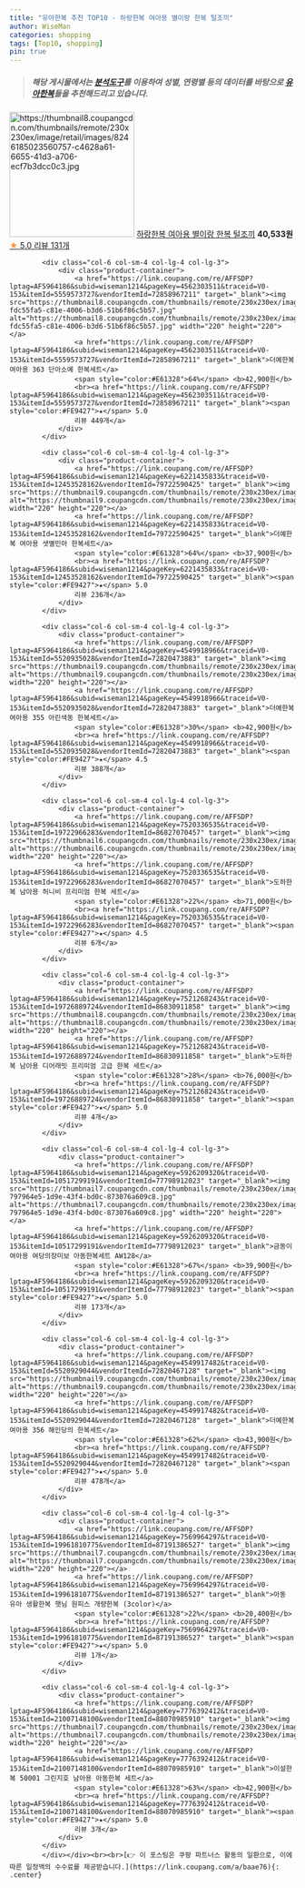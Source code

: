 ```yaml
---
title: "유아한복 추천 TOP10 - 하랑한복 여아용 별이랑 한복 털조끼"
author: WiseMan
categories: shopping
tags: [Top10, shopping]
pin: true
---
```


> ##### 해당 게시물에서는 [**분석도구**](https://itemscout.io/)를 이용하여 **성별**, **연령별** 등의 데이터를 바탕으로 [**유아한복**](https://link.coupang.com/a/baae76)들을 추천해드리고 있습니다.
<div class="container"><div class="row">
            <div class="col-6 col-sm-4 col-lg-4 col-lg-3">
                <div class="product-container">
                    <a href="https://link.coupang.com/re/AFFSDP?lptag=AF5964186&subid=wiseman1214&pageKey=4584411425&traceid=V0-153&itemId=5625136584&vendorItemId=72924295101" target="_blank"><img src="https://thumbnail8.coupangcdn.com/thumbnails/remote/230x230ex/image/retail/images/8246185023560757-c4628a61-6655-41d3-a706-ecf7b3dcc0c3.jpg" alt="https://thumbnail8.coupangcdn.com/thumbnails/remote/230x230ex/image/retail/images/8246185023560757-c4628a61-6655-41d3-a706-ecf7b3dcc0c3.jpg" width="220" height="220"></a>
                    <a href="https://link.coupang.com/re/AFFSDP?lptag=AF5964186&subid=wiseman1214&pageKey=4584411425&traceid=V0-153&itemId=5625136584&vendorItemId=72924295101" target="_blank">하랑한복 여아용 별이랑 한복 털조끼</a>
                    <span style="color:#E61328"></span> <b>40,533원</b>
                    <br><a href="https://link.coupang.com/re/AFFSDP?lptag=AF5964186&subid=wiseman1214&pageKey=4584411425&traceid=V0-153&itemId=5625136584&vendorItemId=72924295101" target="_blank"><span style="color:#FE9427">★</span> 5.0
                    리뷰 131개</a>
                </div>
            </div>
            
            <div class="col-6 col-sm-4 col-lg-4 col-lg-3">
                <div class="product-container">
                    <a href="https://link.coupang.com/re/AFFSDP?lptag=AF5964186&subid=wiseman1214&pageKey=4562303511&traceid=V0-153&itemId=5559573727&vendorItemId=72858967211" target="_blank"><img src="https://thumbnail8.coupangcdn.com/thumbnails/remote/230x230ex/image/retail/images/11354555634010073-fdc55fa5-c81e-4006-b3d6-51b6f86c5b57.jpg" alt="https://thumbnail8.coupangcdn.com/thumbnails/remote/230x230ex/image/retail/images/11354555634010073-fdc55fa5-c81e-4006-b3d6-51b6f86c5b57.jpg" width="220" height="220"></a>
                    <a href="https://link.coupang.com/re/AFFSDP?lptag=AF5964186&subid=wiseman1214&pageKey=4562303511&traceid=V0-153&itemId=5559573727&vendorItemId=72858967211" target="_blank">더예한복 여아용 363 단아소예 한복세트</a>
                    <span style="color:#E61328">64%</span> <b>42,900원</b>
                    <br><a href="https://link.coupang.com/re/AFFSDP?lptag=AF5964186&subid=wiseman1214&pageKey=4562303511&traceid=V0-153&itemId=5559573727&vendorItemId=72858967211" target="_blank"><span style="color:#FE9427">★</span> 5.0
                    리뷰 449개</a>
                </div>
            </div>
            
            <div class="col-6 col-sm-4 col-lg-4 col-lg-3">
                <div class="product-container">
                    <a href="https://link.coupang.com/re/AFFSDP?lptag=AF5964186&subid=wiseman1214&pageKey=6221435833&traceid=V0-153&itemId=12453528162&vendorItemId=79722590425" target="_blank"><img src="https://thumbnail9.coupangcdn.com/thumbnails/remote/230x230ex/image/rs_quotation_api/gz6l5zcu/15948060d3234eaeb9f8abb80a2c4060.jpg" alt="https://thumbnail9.coupangcdn.com/thumbnails/remote/230x230ex/image/rs_quotation_api/gz6l5zcu/15948060d3234eaeb9f8abb80a2c4060.jpg" width="220" height="220"></a>
                    <a href="https://link.coupang.com/re/AFFSDP?lptag=AF5964186&subid=wiseman1214&pageKey=6221435833&traceid=V0-153&itemId=12453528162&vendorItemId=79722590425" target="_blank">더예한복 여아용 샛별민아 한복세트</a>
                    <span style="color:#E61328">64%</span> <b>37,900원</b>
                    <br><a href="https://link.coupang.com/re/AFFSDP?lptag=AF5964186&subid=wiseman1214&pageKey=6221435833&traceid=V0-153&itemId=12453528162&vendorItemId=79722590425" target="_blank"><span style="color:#FE9427">★</span> 5.0
                    리뷰 236개</a>
                </div>
            </div>
            
            <div class="col-6 col-sm-4 col-lg-4 col-lg-3">
                <div class="product-container">
                    <a href="https://link.coupang.com/re/AFFSDP?lptag=AF5964186&subid=wiseman1214&pageKey=4549918966&traceid=V0-153&itemId=5520935028&vendorItemId=72820473883" target="_blank"><img src="https://thumbnail9.coupangcdn.com/thumbnails/remote/230x230ex/image/rs_quotation_api/in766glu/f2eaedb0a8574733a9e2831eee3ff72a.jpg" alt="https://thumbnail9.coupangcdn.com/thumbnails/remote/230x230ex/image/rs_quotation_api/in766glu/f2eaedb0a8574733a9e2831eee3ff72a.jpg" width="220" height="220"></a>
                    <a href="https://link.coupang.com/re/AFFSDP?lptag=AF5964186&subid=wiseman1214&pageKey=4549918966&traceid=V0-153&itemId=5520935028&vendorItemId=72820473883" target="_blank">더예한복 여아용 355 아린색동 한복세트</a>
                    <span style="color:#E61328">30%</span> <b>42,900원</b>
                    <br><a href="https://link.coupang.com/re/AFFSDP?lptag=AF5964186&subid=wiseman1214&pageKey=4549918966&traceid=V0-153&itemId=5520935028&vendorItemId=72820473883" target="_blank"><span style="color:#FE9427">★</span> 4.5
                    리뷰 388개</a>
                </div>
            </div>
            
            <div class="col-6 col-sm-4 col-lg-4 col-lg-3">
                <div class="product-container">
                    <a href="https://link.coupang.com/re/AFFSDP?lptag=AF5964186&subid=wiseman1214&pageKey=7520336535&traceid=V0-153&itemId=19722966283&vendorItemId=86827070457" target="_blank"><img src="https://thumbnail6.coupangcdn.com/thumbnails/remote/230x230ex/image/rs_quotation_api/vewesu1m/4d019ac44a31473b8d8b44df5c4e156a.jpg" alt="https://thumbnail6.coupangcdn.com/thumbnails/remote/230x230ex/image/rs_quotation_api/vewesu1m/4d019ac44a31473b8d8b44df5c4e156a.jpg" width="220" height="220"></a>
                    <a href="https://link.coupang.com/re/AFFSDP?lptag=AF5964186&subid=wiseman1214&pageKey=7520336535&traceid=V0-153&itemId=19722966283&vendorItemId=86827070457" target="_blank">도하한복 남아용 허니비 프리미엄 한복 세트</a>
                    <span style="color:#E61328">22%</span> <b>71,000원</b>
                    <br><a href="https://link.coupang.com/re/AFFSDP?lptag=AF5964186&subid=wiseman1214&pageKey=7520336535&traceid=V0-153&itemId=19722966283&vendorItemId=86827070457" target="_blank"><span style="color:#FE9427">★</span> 4.5
                    리뷰 6개</a>
                </div>
            </div>
            
            <div class="col-6 col-sm-4 col-lg-4 col-lg-3">
                <div class="product-container">
                    <a href="https://link.coupang.com/re/AFFSDP?lptag=AF5964186&subid=wiseman1214&pageKey=7521268243&traceid=V0-153&itemId=19726889724&vendorItemId=86830911858" target="_blank"><img src="https://thumbnail8.coupangcdn.com/thumbnails/remote/230x230ex/image/rs_quotation_api/xo40bfta/0149361164c84b7a92a0a97603a5a0bd.jpg" alt="https://thumbnail8.coupangcdn.com/thumbnails/remote/230x230ex/image/rs_quotation_api/xo40bfta/0149361164c84b7a92a0a97603a5a0bd.jpg" width="220" height="220"></a>
                    <a href="https://link.coupang.com/re/AFFSDP?lptag=AF5964186&subid=wiseman1214&pageKey=7521268243&traceid=V0-153&itemId=19726889724&vendorItemId=86830911858" target="_blank">도하한복 남아용 디어래빗 프리미엄 고급 한복 세트</a>
                    <span style="color:#E61328">28%</span> <b>76,000원</b>
                    <br><a href="https://link.coupang.com/re/AFFSDP?lptag=AF5964186&subid=wiseman1214&pageKey=7521268243&traceid=V0-153&itemId=19726889724&vendorItemId=86830911858" target="_blank"><span style="color:#FE9427">★</span> 5.0
                    리뷰 4개</a>
                </div>
            </div>
            
            <div class="col-6 col-sm-4 col-lg-4 col-lg-3">
                <div class="product-container">
                    <a href="https://link.coupang.com/re/AFFSDP?lptag=AF5964186&subid=wiseman1214&pageKey=5926209320&traceid=V0-153&itemId=10517299191&vendorItemId=77798912023" target="_blank"><img src="https://thumbnail7.coupangcdn.com/thumbnails/remote/230x230ex/image/retail/images/3221233430583871-797964e5-1d9e-43f4-bd0c-873076a609c8.jpg" alt="https://thumbnail7.coupangcdn.com/thumbnails/remote/230x230ex/image/retail/images/3221233430583871-797964e5-1d9e-43f4-bd0c-873076a609c8.jpg" width="220" height="220"></a>
                    <a href="https://link.coupang.com/re/AFFSDP?lptag=AF5964186&subid=wiseman1214&pageKey=5926209320&traceid=V0-153&itemId=10517299191&vendorItemId=77798912023" target="_blank">금동이 여아용 여당의장미보 아동한복세트 AW128</a>
                    <span style="color:#E61328">67%</span> <b>39,900원</b>
                    <br><a href="https://link.coupang.com/re/AFFSDP?lptag=AF5964186&subid=wiseman1214&pageKey=5926209320&traceid=V0-153&itemId=10517299191&vendorItemId=77798912023" target="_blank"><span style="color:#FE9427">★</span> 5.0
                    리뷰 173개</a>
                </div>
            </div>
            
            <div class="col-6 col-sm-4 col-lg-4 col-lg-3">
                <div class="product-container">
                    <a href="https://link.coupang.com/re/AFFSDP?lptag=AF5964186&subid=wiseman1214&pageKey=4549917482&traceid=V0-153&itemId=5520929044&vendorItemId=72820467128" target="_blank"><img src="https://thumbnail9.coupangcdn.com/thumbnails/remote/230x230ex/image/rs_quotation_api/kli0bmfl/95dd9e66881c4103adbe4123b8506d6a.jpg" alt="https://thumbnail9.coupangcdn.com/thumbnails/remote/230x230ex/image/rs_quotation_api/kli0bmfl/95dd9e66881c4103adbe4123b8506d6a.jpg" width="220" height="220"></a>
                    <a href="https://link.coupang.com/re/AFFSDP?lptag=AF5964186&subid=wiseman1214&pageKey=4549917482&traceid=V0-153&itemId=5520929044&vendorItemId=72820467128" target="_blank">더예한복 여아용 356 해인당의 한복세트</a>
                    <span style="color:#E61328">62%</span> <b>43,900원</b>
                    <br><a href="https://link.coupang.com/re/AFFSDP?lptag=AF5964186&subid=wiseman1214&pageKey=4549917482&traceid=V0-153&itemId=5520929044&vendorItemId=72820467128" target="_blank"><span style="color:#FE9427">★</span> 5.0
                    리뷰 478개</a>
                </div>
            </div>
            
            <div class="col-6 col-sm-4 col-lg-4 col-lg-3">
                <div class="product-container">
                    <a href="https://link.coupang.com/re/AFFSDP?lptag=AF5964186&subid=wiseman1214&pageKey=7569964297&traceid=V0-153&itemId=19961810775&vendorItemId=87191386527" target="_blank"><img src="https://thumbnail7.coupangcdn.com/thumbnails/remote/230x230ex/image/vendor_inventory/7169/1853f66279877b3664054311201b081e24263046fe59ad8cc23f4eef930e.jpg" alt="https://thumbnail7.coupangcdn.com/thumbnails/remote/230x230ex/image/vendor_inventory/7169/1853f66279877b3664054311201b081e24263046fe59ad8cc23f4eef930e.jpg" width="220" height="220"></a>
                    <a href="https://link.coupang.com/re/AFFSDP?lptag=AF5964186&subid=wiseman1214&pageKey=7569964297&traceid=V0-153&itemId=19961810775&vendorItemId=87191386527" target="_blank">아동 유아 생활한복 햇님 원피스 개량한복 (3color)</a>
                    <span style="color:#E61328">22%</span> <b>20,400원</b>
                    <br><a href="https://link.coupang.com/re/AFFSDP?lptag=AF5964186&subid=wiseman1214&pageKey=7569964297&traceid=V0-153&itemId=19961810775&vendorItemId=87191386527" target="_blank"><span style="color:#FE9427">★</span> 5.0
                    리뷰 1개</a>
                </div>
            </div>
            
            <div class="col-6 col-sm-4 col-lg-4 col-lg-3">
                <div class="product-container">
                    <a href="https://link.coupang.com/re/AFFSDP?lptag=AF5964186&subid=wiseman1214&pageKey=7776392412&traceid=V0-153&itemId=21007148100&vendorItemId=88070985910" target="_blank"><img src="https://thumbnail7.coupangcdn.com/thumbnails/remote/230x230ex/image/vendor_inventory/f580/f7a5bbb82cec66079b138d487485f55e976661c33c046900de40c64482fe.jpg" alt="https://thumbnail7.coupangcdn.com/thumbnails/remote/230x230ex/image/vendor_inventory/f580/f7a5bbb82cec66079b138d487485f55e976661c33c046900de40c64482fe.jpg" width="220" height="220"></a>
                    <a href="https://link.coupang.com/re/AFFSDP?lptag=AF5964186&subid=wiseman1214&pageKey=7776392412&traceid=V0-153&itemId=21007148100&vendorItemId=88070985910" target="_blank">이설한복 50001 그린지호 남아용 아동한복 세트</a>
                    <span style="color:#E61328">63%</span> <b>42,900원</b>
                    <br><a href="https://link.coupang.com/re/AFFSDP?lptag=AF5964186&subid=wiseman1214&pageKey=7776392412&traceid=V0-153&itemId=21007148100&vendorItemId=88070985910" target="_blank"><span style="color:#FE9427">★</span> 5.0
                    리뷰 3개</a>
                </div>
            </div>
            </div></div><br><br>[👉 이 포스팅은 쿠팡 파트너스 활동의 일환으로, 이에 따른 일정액의 수수료를 제공받습니다.](https://link.coupang.com/a/baae76){: .center}